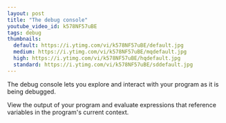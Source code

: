```yaml
---
layout: post
title: "The debug console"
youtube_video_id: k578NF57uBE
tags: debug
thumbnails:
  default: https://i.ytimg.com/vi/k578NF57uBE/default.jpg
  medium: https://i.ytimg.com/vi/k578NF57uBE/mqdefault.jpg
  high: https://i.ytimg.com/vi/k578NF57uBE/hqdefault.jpg
  standard: https://i.ytimg.com/vi/k578NF57uBE/sddefault.jpg
---
```


The debug console lets you explore and interact with your program as it is being debugged.

View the output of your program and evaluate expressions that reference variables in the program's current context.
